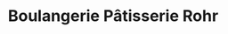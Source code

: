 ---
title: "Boulangerie Pâtisserie Rohr"
url: /montbronn/boulangerie-patisserie-rohr/
shop: Bäckerei
---